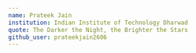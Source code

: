 ```yaml
---
name: Prateek Jain
institution: Indian Institute of Technology Dharwad
quote: The Darker the Night, the Brighter the Stars
github_user: prateekjain2606
---
```

